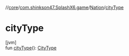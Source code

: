 //[core](../../../index.md)/[com.shinkson47.SplashX6.game](../index.md)/[Nation](index.md)/[cityType](city-type.md)

# cityType

[jvm]\
fun [cityType](city-type.md)(): [CityType](../../com.shinkson47.SplashX6.game.cities/-city-type/index.md)
